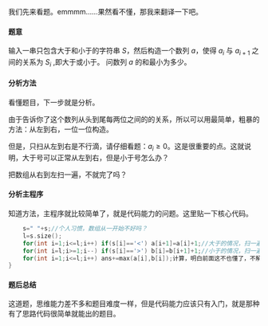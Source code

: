 我们先来看题。emmmm……果然看不懂，那我来翻译一下吧。
#### 题意
输入一串只包含大于和小于的字符串 $S$，然后构造一个数列 $a$，使得 $a_i$ 与 $a_{i+1}$ 之间的关系为 $S_i$ ,即大于或小于。
问数列 $a$ 的和最小为多少。

#### 分析方法
看懂题目，下一步就是分析。

由于告诉你了这个数列从头到尾每两位之间的的关系，所以可以用最简单，粗暴的方法：从左到右，一位一位构造。

但是，只扫从左到右是不行滴，请仔细看题：$a_i≥0$。这是很重要的点。这就说明，大于号可以正常从左到右，但是小于号怎么办？

把数组从右到左扫一遍，不就完了吗？

#### 分析主程序

知道方法，主程序就比较简单了，就是代码能力的问题。这里贴一下核心代码。
```cpp
	s=" "+s;//个人习惯，数组从一开始不好吗？
	l=s.size();
	for(int i=1;i<=l;i++) if(s[i]=='<') a[i+1]=a[i]+1;//大于的情况，扫一遍。
	for(int i=l;i>=1;i--) if(s[i]=='>') b[i]=b[i+1]+1;//小于的情况，扫一遍。
	for(int i=1;i<=l;i++) ans+=max(a[i],b[i]);计算，明白前面这不也懂了，不解释。
}
```

#### 题后总结

这道题，思维能力差不多和题目难度一样，但是代码能力应该只有入门，就是那种有了思路代码很简单就能出的题目。